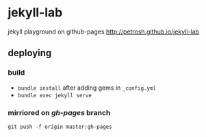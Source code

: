 jekyll-lab
==========

jekyll playground on github-pages http://petrosh.github.io/jekyll-lab

deploying
---------

### build

- ```bundle install``` after adding gems in ```_config.yml```  
- ```bundle exec jekyll serve```

### mirriored on *gh-pages* branch

```git push -f origin master:gh-pages```
